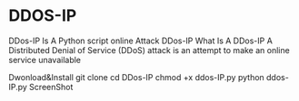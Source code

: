 # DDOS-IP
 DDos-IP Is A Python script online Attack
DDos-IP
What Is A DDos-IP
A Distributed Denial of Service (DDoS) attack is an attempt to make an online service unavailable

Dwonload&Install
git clone 
cd DDos-IP
chmod +x ddos-IP.py
python ddos-IP.py
ScreenShot
